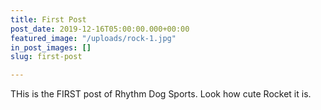 ```yaml
---
title: First Post
post_date: 2019-12-16T05:00:00.000+00:00
featured_image: "/uploads/rock-1.jpg"
in_post_images: []
slug: first-post

---
```

THis is the FIRST post of Rhythm Dog Sports. Look how cute Rocket it is.